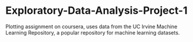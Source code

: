 # Exploratory-Data-Analysis-Project-1
Plotting assignment on coursera, uses data from the UC Irvine Machine Learning Repository, a popular repository for machine learning datasets. 
